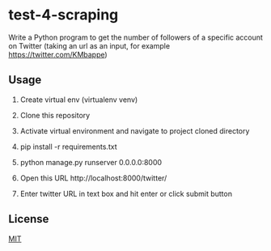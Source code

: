 # test-4-scraping
Write a Python program to get the number of followers of a specific account on Twitter (taking an url as an input, for example https://twitter.com/KMbappe)

## Usage

1. Create virtual env (virtualenv venv) 

2. Clone this repository

3. Activate virtual environment and navigate to project cloned directory

4. pip install -r requirements.txt

5. python manage.py runserver 0.0.0.0:8000

6. Open this URL http://localhost:8000/twitter/

7. Enter twitter URL in text box and hit enter or click submit button


## License
[MIT](https://choosealicense.com/licenses/mit/)